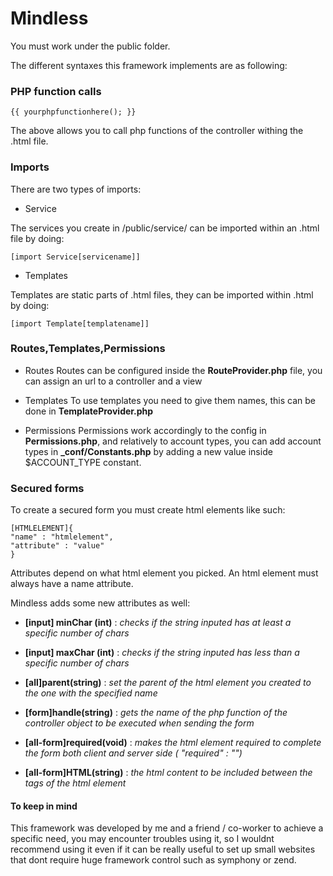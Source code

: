 # Mindless

You must work under the public folder.

The different syntaxes this framework implements are as following:

### PHP function calls
```
{{ yourphpfunctionhere(); }} 
```
The above allows you to call php functions of the controller withing the .html file.

### Imports
There are two types of imports:

- Service

The services you create in /public/service/ can be imported within an .html file by doing:
```
[import Service[servicename]]
```

- Templates

Templates are static parts of .html files, they can be imported within .html by doing:
```
[import Template[templatename]]
```

### Routes,Templates,Permissions

- Routes
Routes can be configured inside the **RouteProvider.php** file, you can assign an url to a controller and a view

- Templates
To use templates you need to give them names, this can be done in **TemplateProvider.php**

- Permissions
Permissions work accordingly to the config in **Permissions.php**, and relatively to account types, you can add account types in **\_conf/Constants.php** by adding a new value inside $ACCOUNT_TYPE constant.

### Secured forms
To create a secured form you must create html elements like such:

```
[HTMLELEMENT]{
"name" : "htmlelement",
"attribute" : "value"
}
```

Attributes depend on what html element you picked.
An html element must always have a name attribute.

Mindless adds some new attributes as well:

- **[input] minChar (int)** : *checks if the string inputed has at least a specific number of chars*

- **[input] maxChar (int)** : *checks if the string inputed has less than a specific number of chars*

- **[all]parent(string)** : *set the parent of the html element you created to the one with the specified name*

- **[form]handle(string)** : *gets the name of the php function of the controller object to be executed when sending the form*

- **[all-form]required(void)** : *makes the html element required to complete the form both client and server side ( "required" : "")*

- **[all-form]HTML(string)** : *the html content to be included between the tags of the html element*

#### To keep in mind
This framework was developed by me and a friend / co-worker to achieve a specific need, you may encounter troubles using it, so I wouldnt recommend using it even if it can be really useful to set up small websites that dont require huge framework control such as symphony or zend.
